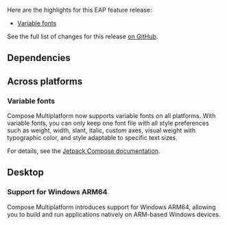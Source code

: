 [//]: # (title: What's new in Compose Multiplatform %composeEapVersion%)

Here are the highlights for this EAP feature release:

* [Variable fonts](#variable-fonts)

See the full list of changes for this release [on GitHub](https://github.com/JetBrains/compose-multiplatform/blob/v1.8.0-beta01/CHANGELOG.md). 

## Dependencies

[//]: # (TODO other sections)

## Across platforms

### Variable fonts

Compose Multiplatform now supports variable fonts on all platforms. With variable fonts, you can only keep one font file 
with all style preferences such as weight, width, slant, italic, custom axes, visual weight with typographic color, 
and style adaptable to specific text sizes.

For details, see the [Jetpack Compose documentation](https://developer.android.com/develop/ui/compose/text/fonts#variable-fonts).

## Desktop

### Support for Windows ARM64

Compose Multiplatform introduces support for Windows ARM64, allowing you to build and run applications natively on 
ARM-based Windows devices.
